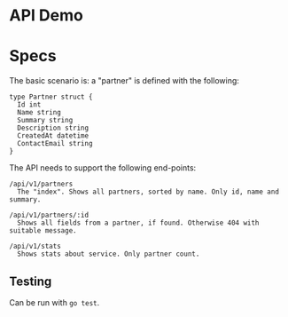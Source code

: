 # API Demo

# Specs

The basic scenario is: a "partner" is defined with the following:
```
type Partner struct {
  Id int
  Name string
  Summary string
  Description string
  CreatedAt datetime
  ContactEmail string
}
```

The API needs to support the following end-points:
```
/api/v1/partners
  The "index". Shows all partners, sorted by name. Only id, name and summary.

/api/v1/partners/:id
  Shows all fields from a partner, if found. Otherwise 404 with suitable message.

/api/v1/stats
  Shows stats about service. Only partner count.
```

## Testing

Can be run with `go test`.
